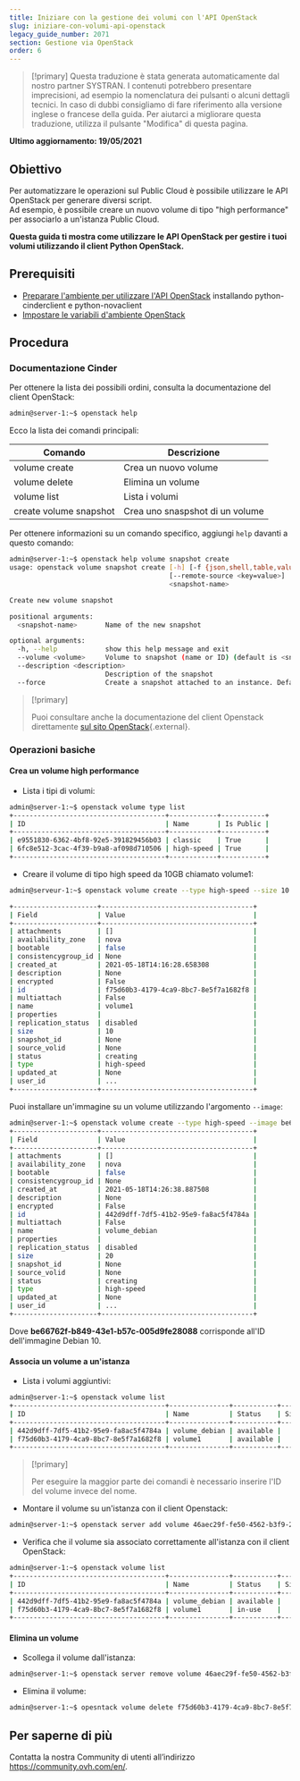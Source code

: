 ```yaml
---
title: Iniziare con la gestione dei volumi con l'API OpenStack
slug: iniziare-con-volumi-api-openstack
legacy_guide_number: 2071
section: Gestione via OpenStack
order: 6
---
```


> [!primary]
> Questa traduzione è stata generata automaticamente dal nostro partner SYSTRAN. I contenuti potrebbero presentare imprecisioni, ad esempio la nomenclatura dei pulsanti o alcuni dettagli tecnici. In caso di dubbi consigliamo di fare riferimento alla versione inglese o francese della guida. Per aiutarci a migliorare questa traduzione, utilizza il pulsante "Modifica" di questa pagina.
>

**Ultimo aggiornamento: 19/05/2021**

## Obiettivo

Per automatizzare le operazioni sul Public Cloud è possibile utilizzare le API OpenStack per generare diversi script.
<br>Ad esempio, è possibile creare un nuovo volume di tipo "high performance" per associarlo a un'istanza Public Cloud.

**Questa guida ti mostra come utilizzare le API OpenStack per gestire i tuoi volumi utilizzando il client Python OpenStack.**

## Prerequisiti

- [Preparare l'ambiente per utilizzare l'API OpenStack](../prepara_il_tuo_ambiente_di_sviluppo_per_utilizzare_lapi_openstack/) installando python-cinderclient e python-novaclient
- [Impostare le variabili d'ambiente OpenStack](../impostare-le-variabili-dambiente-openstack/)

## Procedura

### Documentazione Cinder

Per ottenere la lista dei possibili ordini, consulta la documentazione del client OpenStack:

```bash
admin@server-1:~$ openstack help
```

Ecco la lista dei comandi principali:

|Comando|Descrizione|
|---|---|
|volume create|Crea un nuovo volume|
|volume delete|Elimina un volume|
|volume list|Lista i volumi|
|create volume snapshot|Crea uno snaspshot di un volume|

Per ottenere informazioni su un comando specifico, aggiungi `help` davanti a questo comando:

```bash
admin@server-1:~$ openstack help volume snapshot create
usage: openstack volume snapshot create [-h] [-f {json,shell,table,value,yaml}] [-c COLUMN] [--noindent] [--prefix PREFIX] [--max-width <integer>] [--fit-width] [--print-empty] [--volume <volume>] [--description <description>] [--force] [--property <key=value>]
                                        [--remote-source <key=value>]
                                        <snapshot-name>

Create new volume snapshot

positional arguments:
  <snapshot-name>       Name of the new snapshot

optional arguments:
  -h, --help            show this help message and exit
  --volume <volume>     Volume to snapshot (name or ID) (default is <snapshot-name>)
  --description <description>
                        Description of the snapshot
  --force               Create a snapshot attached to an instance. Default is False
```

> [!primary]
>
> Puoi consultare anche la documentazione del client Openstack direttamente [sul sito OpenStack](https://docs.openstack.org/python-openstackclient/latest/){.external}.
>

### Operazioni basiche

#### Crea un volume high performance

- Lista i tipi di volumi:

```bash
admin@server-1:~$ openstack volume type list
+--------------------------------------+------------+-----------+
| ID                                   | Name       | Is Public |
+--------------------------------------+------------+-----------+
| e9551830-6362-4bf8-92e5-391829456b03 | classic    | True      |
| 6fc8e512-3cac-4f39-b9a8-af098d710506 | high-speed | True      |
+--------------------------------------+------------+-----------+
```

- Creare il volume di tipo high speed da 10GB chiamato volume1:

``` bash
admin@serveur-1:~$ openstack volume create --type high-speed --size 10 volume1

+---------------------+--------------------------------------+
| Field               | Value                                |
+---------------------+--------------------------------------+
| attachments         | []                                   |
| availability_zone   | nova                                 |
| bootable            | false                                |
| consistencygroup_id | None                                 |
| created_at          | 2021-05-18T14:16:28.658308           |
| description         | None                                 |
| encrypted           | False                                |
| id                  | f75d60b3-4179-4ca9-8bc7-8e5f7a1682f8 |
| multiattach         | False                                |
| name                | volume1                              |
| properties          |                                      |
| replication_status  | disabled                             |
| size                | 10                                   |
| snapshot_id         | None                                 |
| source_volid        | None                                 |
| status              | creating                             |
| type                | high-speed                           |
| updated_at          | None                                 |
| user_id             | ...                                  |
+---------------------+--------------------------------------+
```

Puoi installare un'immagine su un volume utilizzando l'argomento `--image`:

```bash
admin@server-1:~$ openstack volume create --type high-speed --image be66762f-b849-43e1-b57c-005d9fe28088 --size 20 volume_debian
+---------------------+--------------------------------------+
| Field               | Value                                |
+---------------------+--------------------------------------+
| attachments         | []                                   |
| availability_zone   | nova                                 |
| bootable            | false                                |
| consistencygroup_id | None                                 |
| created_at          | 2021-05-18T14:26:38.887508           |
| description         | None                                 |
| encrypted           | False                                |
| id                  | 442d9dff-7df5-41b2-95e9-fa8ac5f4784a |
| multiattach         | False                                |
| name                | volume_debian                        |
| properties          |                                      |
| replication_status  | disabled                             |
| size                | 20                                   |
| snapshot_id         | None                                 |
| source_volid        | None                                 |
| status              | creating                             |
| type                | high-speed                           |
| updated_at          | None                                 |
| user_id             | ...                                  |
+---------------------+--------------------------------------+
```

Dove **be66762f-b849-43e1-b57c-005d9fe28088** corrisponde all'ID dell'immagine Debian 10.

#### Associa un volume a un'istanza

- Lista i volumi aggiuntivi:

```bash
admin@server-1:~$ openstack volume list
+--------------------------------------+---------------+-----------+------+-------------+
| ID                                   | Name          | Status    | Size | Attached to |
+--------------------------------------+---------------+-----------+------+-------------+
| 442d9dff-7df5-41b2-95e9-fa8ac5f4784a | volume_debian | available |   20 |             |
| f75d60b3-4179-4ca9-8bc7-8e5f7a1682f8 | volume1       | available |   10 |             |
+--------------------------------------+---------------+-----------+------+-------------+
```

> [!primary]
>
> Per eseguire la maggior parte dei comandi è necessario inserire l'ID del volume invece del nome.
>

- Montare il volume su un'istanza con il client Openstack:

```bash
admin@server-1:~$ openstack server add volume 46aec29f-fe50-4562-b3f9-2e6665a7270d f75d60b3-4179-4ca9-8bc7-8e5f7a1682f8
```

- Verifica che il volume sia associato correttamente all'istanza con il client OpenStack:

```bash
admin@server-1:~$ openstack volume list
+--------------------------------------+---------------+-----------+------+-----------------------------------------+
| ID                                   | Name          | Status    | Size | Attached to                             |
+--------------------------------------+---------------+-----------+------+-----------------------------------------+
| 442d9dff-7df5-41b2-95e9-fa8ac5f4784a | volume_debian | available |   20 |                                         |
| f75d60b3-4179-4ca9-8bc7-8e5f7a1682f8 | volume1       | in-use    |   10 | Attached to cli-playground on /dev/sdb  |
+--------------------------------------+---------------+-----------+------+-----------------------------------------+
```

#### Elimina un volume

- Scollega il volume dall'istanza:

```bash
admin@server-1:~$ openstack server remove volume 46aec29f-fe50-4562-b3f9-2e6665a7270d f75d60b3-4179-4ca9-8bc7-8e5f7a1682f8
```

- Elimina il volume:

```bash
admin@server-1:~$ opesntack volume delete f75d60b3-4179-4ca9-8bc7-8e5f7a1682f8
```

## Per saperne di più

Contatta la nostra Community di utenti all’indirizzo <https://community.ovh.com/en/>.
